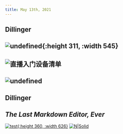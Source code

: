 ```yaml
---
title: May 13th, 2021
---
```


## Dillinger
## ![undefined](http://ww1.sinaimg.cn/large/7aee4e17gy1gqg0lwnfrsj20k00bm75k.jpg){:height 311, :width 545}
## ![直播入门设备清单 ](http://ww1.sinaimg.cn/large/7aee4e17gy1gqg0lwnfrsj20k00bm75k.jpg)
## ![undefined](https://ws1.sinaimg.cn/large/7aee4e17gy1gqg0t6zo5fj20k00bn75l.jpg)
## Dillinger
## _The Last Markdown Editor, Ever_
[![test](https://res.cloudinary.com/marcomontalbano/image/upload/v1620616918/video_to_markdown/images/youtube--Tg6gKdThz28-c05b58ac6eb4c4700831b2b3070cd403.jpg){:height 360, :width 626}](https://www.youtube.com/watch?v=Tg6gKdThz28 "test")
[![N|Solid](https://cldup.com/dTxpPi9lDf.thumb.png)](https://nodesource.com/products/nsolid)
